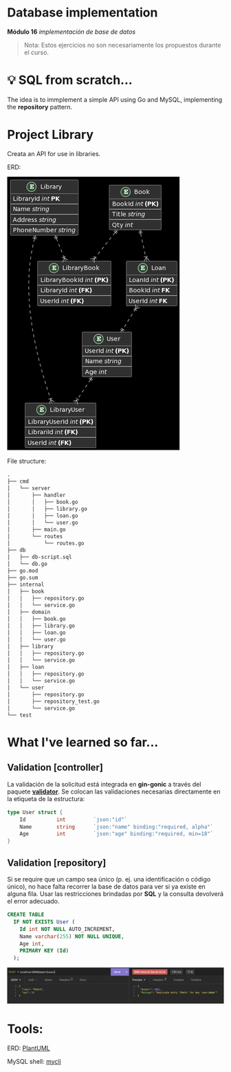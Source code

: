 # Database implementation

**Módulo 16** _implementación de base de datos_

> Nota: Estos ejercicios no son necesariamente los propuestos durante el curso.

# :bulb: SQL from scratch...

The idea is to immplement a simple API using Go and MySQL, implementing the __repository__ pattern.

# Project Library

Creata an API for use in libraries.

ERD:

![Libraries ERD](./erd_library.png)

File structure:

```
.
├── cmd
│   └── server
│       ├── handler
│       │   ├── book.go
│       │   ├── library.go
│       │   ├── loan.go
│       │   └── user.go
│       ├── main.go
│       └── routes
│           └── routes.go
├── db
│   ├── db-script.sql
│   └── db.go
├── go.mod
├── go.sum
├── internal
│   ├── book
│   │   ├── repository.go
│   │   └── service.go
│   ├── domain
│   │   ├── book.go
│   │   ├── library.go
│   │   ├── loan.go
│   │   └── user.go
│   ├── library
│   │   ├── repository.go
│   │   └── service.go
│   ├── loan
│   │   ├── repository.go
│   │   └── service.go
│   └── user
│       ├── repository.go
│       ├── repository_test.go
│       └── service.go
└── test
```

# What I've learned so far...

## Validation [controller]

La validación de la solicitud está integrada en **gin-gonic** a través del paquete [**validator**](https://github.com/go-playground/validator). Se colocan las validaciones necesarias directamente en la etiqueta de la estructura:

```go
type User struct {
    Id          int         `json:"id"`
    Name        string      `json:"name" binding:"required, alpha"`
    Age         int         `json:"age" binding:"required, min=18"`
}
```

## Validation [repository]

Si se require que un campo sea único (p. ej. una identificación o código único), no hace falta recorrer la base de datos para ver si ya existe en alguna fila. Usar las restricciones brindadas por **SQL** y la consulta devolverá el error adecuado.

```sql
CREATE TABLE
  IF NOT EXISTS User (
    Id int NOT NULL AUTO_INCREMENT,
    Name varchar(255) NOT NULL UNIQUE,
    Age int,
    PRIMARY KEY (Id)
  );
```

![unique](./unique.png)

# Tools:

ERD: [PlantUML](https://plantuml.com/)

MySQL shell: [mycli](https://www.mycli.net/)
